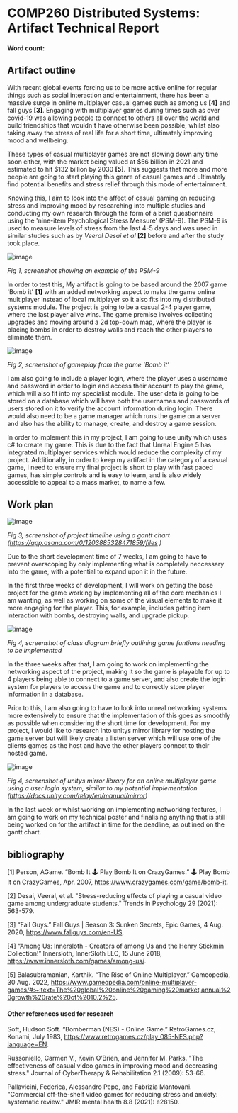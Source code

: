 # COMP260 Distributed Systems: Artifact Technical Report
#### Word count: 

## Artifact outline

With recent global events forcing us to be more active online for regular things such as social interaction and entertainment, there has been a massive surge in online multiplayer casual games such as among us __[4]__ and fall guys __[3]__. Engaging with multiplayer games during times such as over covid-19 was allowing people to connect to others all over the world and build friendships that wouldn't have otherwise been possible, whilst also taking away the stress of real life for a short time, ultimately improving mood and wellbeing. 

These types of casual multiplayer games are not slowing down any time soon either, with the market being valued at $56 billion in 2021 and estimated to hit $132 billion by 2030 __[5]__. This suggests that more and more people are going to start playing this genre of casual games and ultimately find potential benefits and stress relief through this mode of entertainment.

Knowing this, I aim to look into the affect of casual gaming on reducing stress and improving mood by researching into multiple studies and conducting my own research through the form of a brief questionnaire using the 'nine-item Psychological Stress Measure' (PSM-9). The PSM-9 is used to measure levels of stress from the last 4-5 days and was used in similar studies such as by *Veeral Desai et al* __[2]__ before and after the study took place. 

![image](https://media.github.falmouth.ac.uk/user/730/files/84b96105-ee7f-4653-b227-e268a57c2dc3)

*Fig 1, screenshot showing an example of the PSM-9*

In order to test this, My artifact is going to be based around the 2007 game 'Bomb it' __[1]__  with an added networking aspect to make the game online multiplayer instead of local multiplayer so it also fits into my distributed systems module. The project is going to be a casual 2-4 player game, where the last player alive wins. The game premise involves collecting upgrades and moving around a 2d top-down map, where the player is placing bombs in order to destroy walls and reach the other players to eliminate them. 

![image](https://media.github.falmouth.ac.uk/user/730/files/433bc46d-3e79-4117-9d75-f6ba6a7469bd)

*Fig 2, screenshot of gameplay from the game 'Bomb it'*

I am also going to include a player login, where the player uses a username and password in order to login and access their account to play the game, which will also fit into my specialist module. The user data is going to be stored on a database which will have both the usernames and passwords of users stored on it to verify the account information during login. There would also need to be a game manager which runs the game on a server and also has the ability to manage, create, and destroy a game session.

In order to implement this in my project, I am going to use unity which uses c# to create my game. This is due to the fact that Unreal Engine 5 has integrated multiplayer services which would reduce the complexity of my project. Additionally, in order to keep my artifact in the category of a casual game, I need to ensure my final project is short to play with fast paced games, has simple controls and is easy to learn, and is also widely accessible to appeal to a mass market, to name a few. 


## Work plan

![image](https://media.github.falmouth.ac.uk/user/730/files/76609670-1d78-410b-a438-7e764d526256)

*Fig 3, screenshot of project timeline using a gantt chart (https://app.asana.com/0/1203885328471859/files
)*

Due to the short development time of 7 weeks, I am going to have to prevent overscoping by only implementing what is completely neccessary into the game, with a potential to expand upon it in the future. 

In the first three weeks of development, I will work on getting the base project for the game working by implementing all of the core mechanics I am wanting, as well as working on some of the visual elements to make it more engaging for the player. This, for example, includes getting item interaction with bombs, destroying walls, and upgrade pickup.

![image](https://media.github.falmouth.ac.uk/user/730/files/f4e1e275-5b8b-44a0-81da-66028bb91047)

*Fig 4, screenshot of class diagram briefly outlining game funtions needing to be implemented*

In the three weeks after that, I am going to work on implementing the networking aspect of the project, making it so the game is playable for up to 4 players being able to connect to a game server, and also create the login system for players to access the game and to correctly store player information in a database.

Prior to this, I am also going to have to look into unreal networking systems more extensively to ensure that the implementation of this goes as smoothly as possible when considering the short time for development. For my project, I would like to research into unitys mirror library for hosting the game server but will likely create a listen server which will use  one of the clients games as the host and have the other players connect to their hosted game.

![image](https://media.github.falmouth.ac.uk/user/730/files/4c4c8132-f706-4b3a-afba-bc9f767d6d0a)
 
 *Fig 4, screenshot of unitys mirror library for an online multiplayer game using a user login system, similar to my potential implementation (https://docs.unity.com/relay/en/manual/mirror)*

In the last week or whilst working on implementing networking features, I am going to work on my technical poster and finalising anything that is still being worked on for the artifact in time for the deadline, as outlined on the gantt chart.



## bibliography

[1] Person, AGame. “Bomb It 🕹️ Play Bomb It on CrazyGames.” 🕹️ Play Bomb It on CrazyGames, Apr. 2007, https://www.crazygames.com/game/bomb-it. 

[2] Desai, Veeral, et al. "Stress-reducing effects of playing a casual video game among undergraduate students." Trends in Psychology 29 (2021): 563-579.

[3] “Fall Guys.” Fall Guys | Season 3: Sunken Secrets, Epic Games, 4 Aug. 2020, https://www.fallguys.com/en-US. 

[4] “Among Us: Innersloth - Creators of among Us and the Henry Stickmin Collection!” Innersloth, InnerSloth LLC, 15 June 2018, https://www.innersloth.com/games/among-us/. 

[5] Balasubramanian, Karthik. “The Rise of Online Multiplayer.” Gameopedia, 30 Aug. 2022, https://www.gameopedia.com/online-multiplayer-games/#:~:text=The%20global%20online%20gaming%20market,annual%20growth%20rate%20of%2010.2%25. 




#### Other references used for research

Soft, Hudson Soft. “Bomberman (NES) - Online Game.” RetroGames.cz, Konami, July 1983, https://www.retrogames.cz/play_085-NES.php?language=EN. 

Russoniello, Carmen V., Kevin O’Brien, and Jennifer M. Parks. "The effectiveness of casual video games in improving mood and decreasing stress." Journal of CyberTherapy & Rehabilitation 2.1 (2009): 53-66.

Pallavicini, Federica, Alessandro Pepe, and Fabrizia Mantovani. "Commercial off-the-shelf video games for reducing stress and anxiety: systematic review." JMIR mental health 8.8 (2021): e28150.







